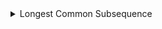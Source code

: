 <details>
<summary>Longest Common Subsequence</summary>
<br>
```
```
python
import cpalgo

string1 = 'algorithms'
string2 = 'rhythms'

#To find the longest common subsequence between two strings
cpalgo.longest_common_subsequence(string1, string2) 

#To count the number of prime numbers in [1,N]
cpalgo.count_primes(234)

```
</details>
